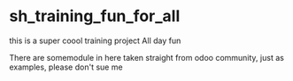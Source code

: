 # sh_training_fun_for_all
this is a super coool training project All day fun

There are somemodule in here taken straight from odoo community, just as examples, please don't sue me
